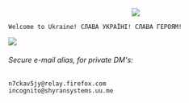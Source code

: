 <!--
[![GitHub stats](https://github-readme-stats.vercel.app/api?username=sshyran&show_icons=true&theme=tokyonight)](https://github.com/sshyran/)
-->
<div align="center">
  <a href="https://shyran.pp.ua">
    <img src="https://capsule-render.vercel.app/api?type=waving&color=gradient&customColorList=6&height=120&section=header&text=СЛАВА%20УКРАЇНІ%20!&fontSize=32&animation=fadeIn&fontAlignY=30&desc=&descSize=12&descAlignY=46&descAlign=54.5">
  </a>
</div>

```
Welcome to Ukraine! СЛАВА УКРАЇНІ! СЛАВА ГЕРОЯМ!
```
<a href="https://github.com/sshyran/">
  <img align="center" src="https://github-readme-stats.vercel.app/api?username=sshyran&show_icons=true&theme=tokyonight" />
</a>

###### Secure e-mail alias, for private DM's:
```
n7ckav5jy@relay.firefox.com
incognito@shyransystems.uu.me
```


<!--

###### quote :
 
``` 
Zero bit of knowledge is already 0ne bit of storage! 
```
(cc) Sergio Shyran


**sshyran/sshyran** is a ✨ _special_ ✨ repository because its `README.md` (this file) appears on your GitHub profile.

Here are some ideas to get you started:

- 🔭 I’m currently working on ...
- 🌱 I’m currently learning ...
- 👯 I’m looking to collaborate on ...
- 🤔 I’m looking for help with ...
- 💬 Ask me about ...
- 📫 How to reach me: ...
- 😄 Pronouns: ...
- ⚡ Fun fact: ...
-->
